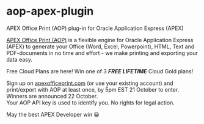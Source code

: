 # aop-apex-plugin
APEX Office Print (AOP) plug-in for Oracle Application Express (APEX)

[APEX Office Print (AOP)](https://www.apexofficeprint.com) is a flexible engine for Oracle Application Express (APEX) to generate your Office (Word, Excel, Powerpoint), HTML, Text and PDF-documents in no time and effort - we make printing and exporting your data easy.


Free Cloud Plans are here! Win one of 3 ***FREE LIFETIME*** Cloud Gold plans!

Sign up on [apexofficeprint.com](https://www.apexofficeprint.com/ords/f?p=504:SIGNUP:0::::P100_PACKAGE:CF) (or use your existing account) and print/export with AOP at least once, by 5pm EST 21 October to enter. Winners are announced 22 October.  
Your AOP API key is used to identify you. No rights for legal action.

May the best APEX Developer win 😀 
